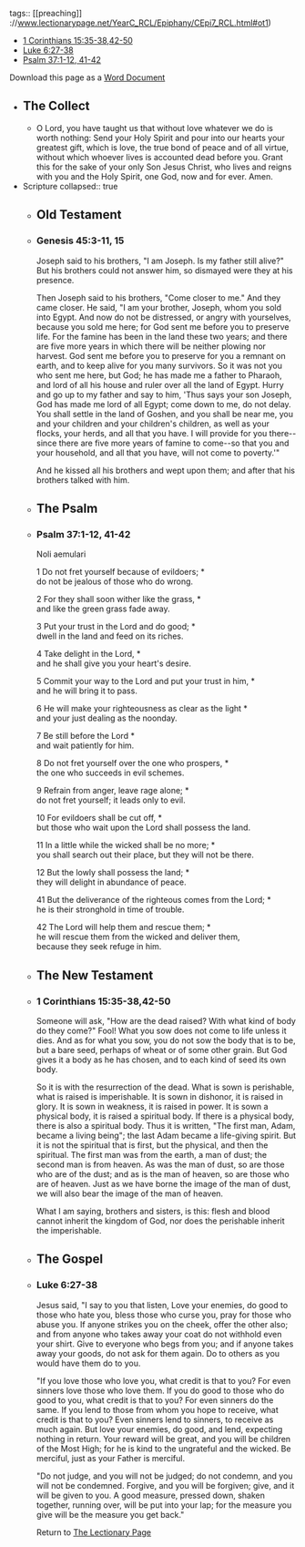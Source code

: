 tags:: [[preaching]] ://www.lectionarypage.net/YearC_RCL/Epiphany/CEpi7_RCL.html#ot1)
* [1 Corinthians 15:35-38,42-50](https://www.lectionarypage.net/YearC_RCL/Epiphany/CEpi7_RCL.html#nt1)
* [Luke 6:27-38](https://www.lectionarypage.net/YearC_RCL/Epiphany/CEpi7_RCL.html#gsp1)
* [Psalm 37:1-12, 41-42](https://www.lectionarypage.net/YearC_RCL/Epiphany/CEpi7_RCL.html#ps1)

Download this page as a [Word Document](https://www.lectionarypage.net/YearC_RCL/Epiphany/CEpi7_RCL.docx)

- ## The Collect
	- O Lord, you have taught us that without love whatever we do is worth nothing: Send your Holy Spirit and pour into our hearts your greatest gift, which is love, the true bond of peace and of all virtue, without which whoever lives is accounted dead before you. Grant this for the sake of your only Son Jesus Christ, who lives and reigns with you and the Holy Spirit, one God, now and for ever. Amen.
- Scripture
  collapsed:: true
	- ## Old Testament
	- ### Genesis 45:3-11, 15
	  
	  Joseph said to his brothers, "I am Joseph. Is my father still alive?" But his brothers could not answer him, so dismayed were they at his presence.
	  
	  Then Joseph said to his brothers, "Come closer to me." And they came closer. He said, "I am your brother, Joseph, whom you sold into Egypt. And now do not be distressed, or angry with yourselves, because you sold me here; for God sent me before you to preserve life. For the famine has been in the land these two years; and there are five more years in which there will be neither plowing nor harvest. God sent me before you to preserve for you a remnant on earth, and to keep alive for you many survivors. So it was not you who sent me here, but God; he has made me a father to Pharaoh, and lord of all his house and ruler over all the land of Egypt. Hurry and go up to my father and say to him, 'Thus says your son Joseph, God has made me lord of all Egypt; come down to me, do not delay. You shall settle in the land of Goshen, and you shall be near me, you and your children and your children's children, as well as your flocks, your herds, and all that you have. I will provide for you there--since there are five more years of famine to come--so that you and your household, and all that you have, will not come to poverty.'"
	  
	  And he kissed all his brothers and wept upon them; and after that his brothers talked with him.
	- ## The Psalm
	- ### Psalm 37:1-12, 41-42
	  
	  Noli aemulari
	  
	  1 Do not fret yourself because of evildoers; \*\
	  do not be jealous of those who do wrong.
	  
	  2 For they shall soon wither like the grass, \*\
	  and like the green grass fade away.
	  
	  3 Put your trust in the Lord and do good; \*\
	  dwell in the land and feed on its riches.
	  
	  4 Take delight in the Lord, \*\
	  and he shall give you your heart's desire.
	  
	  5 Commit your way to the Lord and put your trust in him, \*\
	  and he will bring it to pass.
	  
	  6 He will make your righteousness as clear as the light \*\
	  and your just dealing as the noonday.
	  
	  7 Be still before the Lord \*\
	  and wait patiently for him.
	  
	  8 Do not fret yourself over the one who prospers, \*\
	  the one who succeeds in evil schemes.
	  
	  9 Refrain from anger, leave rage alone; \*\
	  do not fret yourself; it leads only to evil.
	  
	  10 For evildoers shall be cut off, \*\
	  but those who wait upon the Lord shall possess the land.
	  
	  11 In a little while the wicked shall be no more; \*\
	  you shall search out their place, but they will not be there.
	  
	  12 But the lowly shall possess the land; \*\
	  they will delight in abundance of peace.
	  
	  41 But the deliverance of the righteous comes from the Lord; \*\
	  he is their stronghold in time of trouble.
	  
	  42 The Lord will help them and rescue them; \*\
	  he will rescue them from the wicked and deliver them,\
	  because they seek refuge in him.
	- ## The New Testament
	- ### 1 Corinthians 15:35-38,42-50
	  
	  Someone will ask, "How are the dead raised? With what kind of body do they come?" Fool! What you sow does not come to life unless it dies. And as for what you sow, you do not sow the body that is to be, but a bare seed, perhaps of wheat or of some other grain. But God gives it a body as he has chosen, and to each kind of seed its own body.
	  
	  So it is with the resurrection of the dead. What is sown is perishable, what is raised is imperishable. It is sown in dishonor, it is raised in glory. It is sown in weakness, it is raised in power. It is sown a physical body, it is raised a spiritual body. If there is a physical body, there is also a spiritual body. Thus it is written, "The first man, Adam, became a living being"; the last Adam became a life-giving spirit. But it is not the spiritual that is first, but the physical, and then the spiritual. The first man was from the earth, a man of dust; the second man is from heaven. As was the man of dust, so are those who are of the dust; and as is the man of heaven, so are those who are of heaven. Just as we have borne the image of the man of dust, we will also bear the image of the man of heaven.
	  
	  What I am saying, brothers and sisters, is this: flesh and blood cannot inherit the kingdom of God, nor does the perishable inherit the imperishable.
	- ## The Gospel
	- ### Luke 6:27-38
	  
	  Jesus said, "I say to you that listen, Love your enemies, do good to those who hate you, bless those who curse you, pray for those who abuse you. If anyone strikes you on the cheek, offer the other also; and from anyone who takes away your coat do not withhold even your shirt. Give to everyone who begs from you; and if anyone takes away your goods, do not ask for them again. Do to others as you would have them do to you.
	  
	  "If you love those who love you, what credit is that to you? For even sinners love those who love them. If you do good to those who do good to you, what credit is that to you? For even sinners do the same. If you lend to those from whom you hope to receive, what credit is that to you? Even sinners lend to sinners, to receive as much again. But love your enemies, do good, and lend, expecting nothing in return. Your reward will be great, and you will be children of the Most High; for he is kind to the ungrateful and the wicked. Be merciful, just as your Father is merciful.
	  
	  "Do not judge, and you will not be judged; do not condemn, and you will not be condemned. Forgive, and you will be forgiven; give, and it will be given to you. A good measure, pressed down, shaken together, running over, will be put into your lap; for the measure you give will be the measure you get back."
	  
	  Return to [The Lectionary Page](http://lectionarypage.net/)
